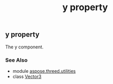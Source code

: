 ﻿---
title: y property
second_title: Aspose.3D for Python via .NET API References
description: 
type: docs
weight: 190
url: /python-net/aspose.threed.utilities/vector3/y/
is_root: false
---

## y property


The y component.

### See Also
* module [aspose.threed.utilities](../../)
* class [Vector3](/3d/python-net/aspose.threed.utilities/vector3)

